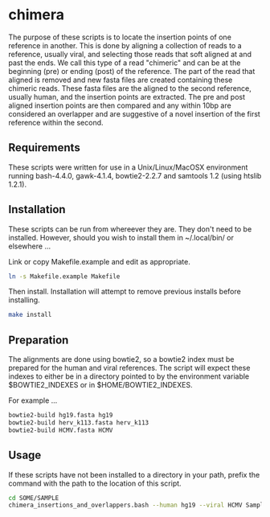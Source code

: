 #	chimera


The purpose of these scripts is to locate the insertion points of one reference in another.
This is done by aligning a collection of reads to a reference, usually viral, and selecting those reads that soft aligned at and past the ends. 
We call this type of a read "chimeric" and can be at the beginning (pre) or ending (post) of the reference.
The part of the read that aligned is removed and new fasta files are created containing these chimeric reads.
These fasta files are the aligned to the second reference, usually human, and the insertion points are extracted.
The pre and post aligned insertion points are then compared and any within 10bp are considered an overlapper and are suggestive of a novel insertion of the first reference within the second.





##	Requirements

These scripts were written for use in a Unix/Linux/MacOSX environment
running bash-4.4.0, gawk-4.1.4, bowtie2-2.2.7 and samtools 1.2 (using htslib 1.2.1).




##	Installation

These scripts can be run from whereever they are. 
They don't need to be installed.
However, should you wish to install them in ~/.local/bin/ or elsewhere ...

Link or copy Makefile.example and edit as appropriate.

```BASH
ln -s Makefile.example Makefile
```

Then install. Installation will attempt to remove previous installs before installing.

```BASH
make install
```


##	Preparation

The alignments are done using bowtie2, so a bowtie2 index must be prepared for the human and viral references. The script will expect these indexes to either be in a directory pointed to by the environment variable $BOWTIE2_INDEXES or in $HOME/BOWTIE2_INDEXES.

For example ...
```BASH
bowtie2-build hg19.fasta hg19
bowtie2-build herv_k113.fasta herv_k113
bowtie2-build HCMV.fasta HCMV
```

##	Usage

If these scripts have not been installed to a directory in your path, prefix the command with the path to the location of this script.

```BASH
cd SOME/SAMPLE
chimera_insertions_and_overlappers.bash --human hg19 --viral HCMV Sample_1.fastq Sample_2.fastq
```


